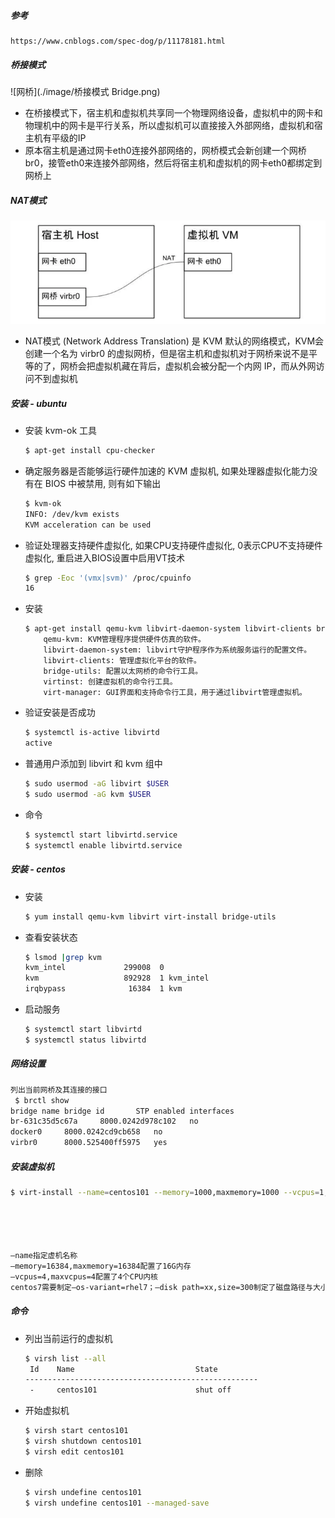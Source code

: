 ##### 参考

```
https://www.cnblogs.com/spec-dog/p/11178181.html
```

##### 桥接模式

![网桥](./image/桥接模式 Bridge.png)

- 在桥接模式下，宿主机和虚拟机共享同一个物理网络设备，虚拟机中的网卡和物理机中的网卡是平行关系，所以虚拟机可以直接接入外部网络，虚拟机和宿主机有平级的IP
- 原本宿主机是通过网卡eth0连接外部网络的，网桥模式会新创建一个网桥br0，接管eth0来连接外部网络，然后将宿主机和虚拟机的网卡eth0都绑定到网桥上

##### NAT模式

![NAT模式](./image/NAT模式.png)

- NAT模式 (Network Address Translation) 是 KVM 默认的网络模式，KVM会创建一个名为 virbr0 的虚拟网桥，但是宿主机和虚拟机对于网桥来说不是平等的了，网桥会把虚拟机藏在背后，虚拟机会被分配一个内网 IP，而从外网访问不到虚拟机

##### 安装 - ubuntu

- 安装 kvm-ok 工具

  ```bash
  $ apt-get install cpu-checker
  ```

- 确定服务器是否能够运行硬件加速的 KVM 虚拟机, 如果处理器虚拟化能力没有在 BIOS 中被禁用, 则有如下输出

  ```bash
  $ kvm-ok
  INFO: /dev/kvm exists
  KVM acceleration can be used
  ```

- 验证处理器支持硬件虚拟化, 如果CPU支持硬件虚拟化, 0表示CPU不支持硬件虚拟化, 重启进入BIOS设置中启用VT技术

  ```bash
  $ grep -Eoc '(vmx|svm)' /proc/cpuinfo
  16
  ```

- 安装

  ```bash
  $ apt-get install qemu-kvm libvirt-daemon-system libvirt-clients bridge-utils virtinst virt-manager
      qemu-kvm: KVM管理程序提供硬件仿真的软件。
      libvirt-daemon-system: libvirt守护程序作为系统服务运行的配置文件。
      libvirt-clients: 管理虚拟化平台的软件。
      bridge-utils: 配置以太网桥的命令行工具。
      virtinst: 创建虚拟机的命令行工具。
      virt-manager: GUI界面和支持命令行工具，用于通过libvirt管理虚拟机。
  ```

- 验证安装是否成功

  ```bash
  $ systemctl is-active libvirtd
  active
  ```

- 普通用户添加到 libvirt 和 kvm 组中

  ```bash
  $ sudo usermod -aG libvirt $USER
  $ sudo usermod -aG kvm $USER
  ```

- 命令

  ```bash
  $ systemctl start libvirtd.service
  $ systemctl enable libvirtd.service
  ```

##### 安装 - centos

- 安装

  ```bash
  $ yum install qemu-kvm libvirt virt-install bridge-utils
  ```

- 查看安装状态

  ```bash
  $ lsmod |grep kvm
  kvm_intel             299008  0
  kvm                   892928  1 kvm_intel
  irqbypass              16384  1 kvm
  ```

- 启动服务

  ```bash
  $ systemctl start libvirtd
  $ systemctl status libvirtd
  ```

##### 网络设置

```bash
列出当前网桥及其连接的接口
 $ brctl show
bridge name	bridge id		STP enabled	interfaces
br-631c35d5c67a		8000.0242d978c102	no		
docker0		8000.0242cd9cb658	no		
virbr0		8000.525400ff5975	yes
```

##### 安装虚拟机

```bash
$ virt-install --name=centos101 --memory=1000,maxmemory=1000 --vcpus=1,maxvcpus=1 --os-type=linux --os-variant=rhel7 --location=/home/glfadd/software/CentOS-7-x86_64-DVD-2009.iso --disk path=/opt/kvm/centos101_image.img,size=15 --bridge=virbr0 --graphics=none --console=pty,target_type=serial --extra-args="console=tty0 console=ttyS0"





–name指定虚机名称
–memory=16384,maxmemory=16384配置了16G内存
–vcpus=4,maxvcpus=4配置了4个CPU内核
centos7需要制定–os-variant=rhel7；–disk path=xx,size=300制定了磁盘路径与大小，这里是300G。
```

##### 命令

- 列出当前运行的虚拟机

  ```bash
  $ virsh list --all
   Id    Name                           State
  ----------------------------------------------------
   -     centos101                      shut off
  ```

- 开始虚拟机

  ```bash
  $ virsh start centos101
  $ virsh shutdown centos101
  $ virsh edit centos101
  ```

- 删除

  ```bash
  $ virsh undefine centos101
  $ virsh undefine centos101 --managed-save
  ```

  











